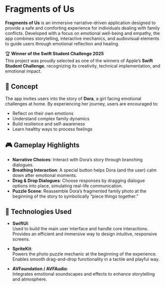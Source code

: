 # Fragments of Us

**Fragments of Us** is an immersive narrative-driven application designed to provide a safe and comforting experience for individuals dealing with family conflicts. Developed with a focus on emotional well-being and empathy, the app combines storytelling, interactive mechanics, and audiovisual elements to guide users through emotional reflection and healing.

🏆 **Winner of the Swift Student Challenge 2025**  
This project was proudly selected as one of the winners of Apple’s **Swift Student Challenge**, recognizing its creativity, technical implementation, and emotional impact.

## 🧠 Concept

The app invites users into the story of **Dora**, a girl facing emotional challenges at home. By experiencing her journey, users are encouraged to:

- Reflect on their own emotions  
- Understand complex family dynamics  
- Build resilience and self-awareness  
- Learn healthy ways to process feelings  

## 🎮 Gameplay Highlights

- **Narrative Choices**: Interact with Dora’s story through branching dialogues.  
- **Breathing Interaction**: A special button helps Dora (and the user) calm down after emotional moments.  
- **Drag & Drop Dialogues**: Choose responses by dragging dialogue options into place, simulating real-life communication.  
- **Puzzle Scene**: Reassemble Dora’s fragmented family photo at the beginning of the story to symbolically “piece things together.”  

## 🧰 Technologies Used

- **SwiftUI**:  
  Used to build the main user interface and handle core interactions. Provides an efficient and immersive way to design intuitive, responsive screens.

- **SpriteKit**:  
  Powers the photo puzzle mechanic at the beginning of the experience. Enables smooth drag-and-drop functionality in a tactile and playful way.

- **AVFoundation / AVFAudio**:  
  Integrates emotional soundscapes and effects to enhance storytelling and atmosphere.
